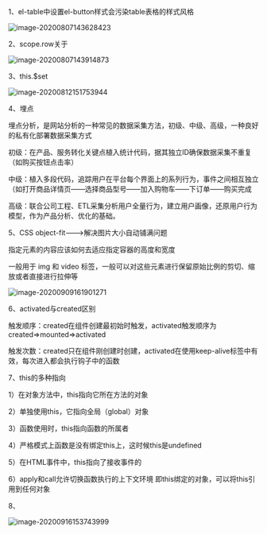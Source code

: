 1、el-table中设置el-button样式会污染table表格的样式风格

![image-20200807143628423](C:\Users\25771\AppData\Roaming\Typora\typora-user-images\image-20200807143628423.png)

2、scope.row关于

![image-20200807143914873](C:\Users\25771\AppData\Roaming\Typora\typora-user-images\image-20200807143914873.png)

3、this.$set

![image-20200812151753944](C:\Users\25771\AppData\Roaming\Typora\typora-user-images\image-20200812151753944.png)

4、埋点

埋点分析，是网站分析的一种常见的数据采集方法，初级、中级、高级，一种良好的私有化部署数据采集方式

初级：在产品、服务转化关键点植入统计代码，据其独立ID确保数据采集不重复（如购买按钮点击率）

中级：植入多段代码，追踪用户在平台每个界面上的系列行为，事件之间相互独立（如打开商品详情页——选择商品型号——加入购物车——下订单——购买完成

高级：联合公司工程、ETL采集分析用户全量行为，建立用户画像，还原用户行为模型，作为产品分析、优化的基础。

5、CSS object-fit--->解决图片大小自动铺满问题

指定元素的内容应该如何去适应指定容器的高度和宽度

一般用于 img 和 video 标签，一般可以对这些元素进行保留原始比例的剪切、缩放或者直接进行拉伸等

![image-20200909161901271](C:\Users\25771\AppData\Roaming\Typora\typora-user-images\image-20200909161901271.png)

6、activated与created区别

触发顺序：created在组件创建最初始时触发，activated触发顺序为created=>mounted=>activated

触发次数：created只在组件刚创建时创建，activated在使用keep-alive标签中有效，每次进入都会执行钩子中的函数

7、this的多种指向

1）在对象方法中，this指向它所在方法的对象

2）单独使用this，它指向全局（global）对象

3）函数使用时，this指向函数的所属者

4）严格模式上函数是没有绑定this上，这时候this是undefined

5）在HTML事件中，this指向了接收事件的

6）apply和call允许切换函数执行的上下文环境 即this绑定的对象，可以将this引用到任何对象

8、

![image-20200916153743999](C:\Users\25771\AppData\Roaming\Typora\typora-user-images\image-20200916153743999.png)